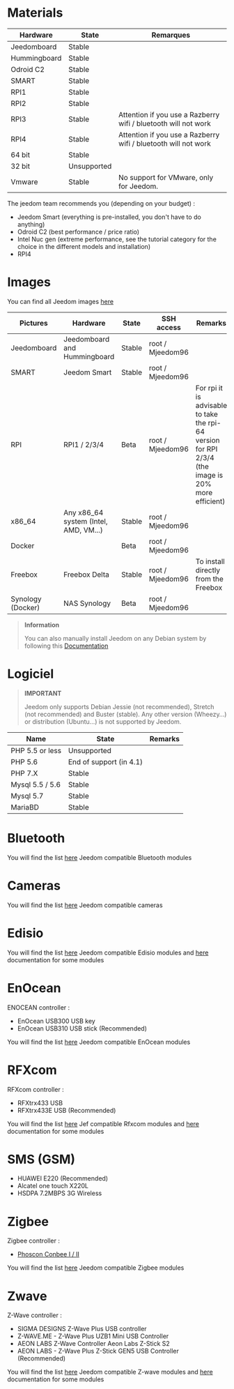 # Materials

Hardware | State | Remarques
--- | --- | ---
Jeedomboard             | Stable                  |
Hummingboard            | Stable                  |
Odroid C2               | Stable                  |                          
SMART                   | Stable                  |                          
RPI1                    | Stable                  |                          
RPI2                    | Stable                  |                          
RPI3                    | Stable                  | Attention if you use a Razberry wifi / bluetooth will not work
RPI4                    | Stable                  | Attention if you use a Razberry wifi / bluetooth will not work
64 bit                 | Stable                  |                          
32 bit                 | Unsupported            |                          
Vmware                  | Stable                  | No support for VMware, only for Jeedom.

The jeedom team recommends you (depending on your budget) :

- Jeedom Smart (everything is pre-installed, you don't have to do anything)
- Odroid C2 (best performance / price ratio)
- Intel Nuc gen (extreme performance, see the tutorial category for the choice in the different models and installation)
- RPI4

#  Images

You can find all Jeedom images [here](https://images.jeedom.com/)

| Pictures         | Hardware       | State           | SSH access      | Remarks      | Documentation      |
|----------------|----------------|----------------|----------------|----------------|---------------------|
| Jeedomboard    | Jeedomboard and Hummingboard | Stable         | root / Mjeedom96 |                | [Jeedomboard](https://doc.jeedom.com/en_US/installation/mini) |
| SMART          | Jeedom Smart   | Stable           | root / Mjeedom96 |                | [SMART](https://doc.jeedom.com/en_US/installation/smart) |
| RPI            | RPI1 / 2/3/4     | Beta           | root / Mjeedom96 |  For rpi it is advisable to take the rpi-64 version for RPI 2/3/4 (the image is 20% more efficient)              | [RPI](https://doc.jeedom.com/en_US/installation/rpi) |
| x86_64         | Any x86_64 system (Intel, AMD, VM...)               | Stable           | root / Mjeedom96 |                | [x86_64](https://doc.jeedom.com/en_US/installation/vm) |
| Docker         |                | Beta           | root / Mjeedom96 |                | [Docker](https://doc.jeedom.com/en_US/installation/docker) |
| Freebox        | Freebox Delta  | Stable         | root / Mjeedom96 | To install directly from the Freebox               | [Freebox](https://doc.jeedom.com/en_US/installation/freeboxdelta) |
| Synology (Docker)| NAS Synology | Beta          | root / Mjeedom96  |                | [Synology](https://doc.jeedom.com/en_US/installation/synology) |

> **Information**
>
> You can also manually install Jeedom on any Debian system by following this [Documentation](https://doc.jeedom.com/en_US/installation/cli)

#  Logiciel

> **IMPORTANT**
>
> Jeedom only supports Debian Jessie (not recommended), Stretch (not recommended) and Buster (stable). Any other version (Wheezy…) or distribution (Ubuntu…) is not supported by Jeedom.

| Name                     | State                    | Remarks                |
|-------------------------|-------------------------|--------------------------|
| PHP 5.5 or less        | Unsupported            |                          |
| PHP 5.6                 | End of support (in 4.1) |                          |
| PHP 7.X                 | Stable                  |                          |
| Mysql 5.5 / 5.6           | Stable                  |                          |
| Mysql 5.7               | Stable                  |                          |
| MariaBD                 | Stable                  |                          |


# Bluetooth

You will find the list [here](https://doc.jeedom.com/en_US/blea/equipement.compatible) Jeedom compatible Bluetooth modules

# Cameras

You will find the list [here](https://doc.jeedom.com/en_US/camera/equipement.compatible) Jeedom compatible cameras

# Edisio

You will find the list [here](https://doc.jeedom.com/en_US/edisio/equipement.compatible) Jeedom compatible Edisio modules and [here](https://doc.jeedom.com/en_US/edisio/) documentation for some modules

# EnOcean

ENOCEAN controller :

-   EnOcean USB300 USB key
-   EnOcean USB310 USB stick (Recommended)

You will find the list [here](https://doc.jeedom.com/en_US/enocean/equipement.compatible) Jeedom compatible EnOcean modules

# RFXcom

RFXcom controller :

-   RFXtrx433 USB
-   RFXtrx433E USB (Recommended)

You will find the list [here](https://doc.jeedom.com/en_US/rfxcom/equipement.compatible) Jef compatible Rfxcom modules and [here](https://doc.jeedom.com/en_US/rfxcom/) documentation for some modules

# SMS (GSM)

-   HUAWEI E220 (Recommended)
-   Alcatel one touch X220L
-   HSDPA 7.2MBPS 3G Wireless

# Zigbee

Zigbee controller :

- [Phoscon Conbee I / II](http://bit.ly/2n4VyWc)

You will find the list [here](https://phoscon.de/en/conbee/compatible) Jeedom compatible Zigbee modules

# Zwave

Z-Wave controller :

-   SIGMA DESIGNS Z-Wave Plus USB controller
-   Z-WAVE.ME - Z-Wave Plus UZB1 Mini USB Controller
-   AEON LABS Z-Wave Controller Aeon Labs Z-Stick S2
-   AEON LABS - Z-Wave Plus Z-Stick GEN5 USB Controller (Recommended)

You will find the list [here](https://doc.jeedom.com/en_US/zwave/equipement.compatible) Jeedom compatible Z-wave modules and [here](https://doc.jeedom.com/en_US/zwave/) documentation for some modules
